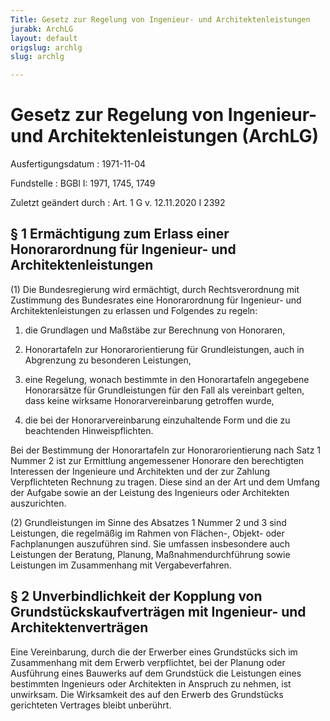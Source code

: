 ```yaml
---
Title: Gesetz zur Regelung von Ingenieur- und Architektenleistungen
jurabk: ArchLG
layout: default
origslug: archlg
slug: archlg

---
```


# Gesetz zur Regelung von Ingenieur- und Architektenleistungen (ArchLG)

Ausfertigungsdatum
:   1971-11-04

Fundstelle
:   BGBl I: 1971, 1745, 1749

Zuletzt geändert durch
:   Art. 1 G v. 12.11.2020 I 2392


## § 1 Ermächtigung zum Erlass einer Honorarordnung für Ingenieur- und Architektenleistungen

(1) Die Bundesregierung wird ermächtigt, durch Rechtsverordnung mit Zustimmung des Bundesrates eine Honorarordnung für Ingenieur- und Architektenleistungen zu erlassen und Folgendes zu regeln:

1.  die Grundlagen und Maßstäbe zur Berechnung von Honoraren,


2.  Honorartafeln zur Honorarorientierung für Grundleistungen, auch in Abgrenzung zu besonderen Leistungen,


3.  eine Regelung, wonach bestimmte in den Honorartafeln angegebene Honorarsätze für Grundleistungen für den Fall als vereinbart gelten, dass keine wirksame Honorarvereinbarung getroffen wurde,


4.  die bei der Honorarvereinbarung einzuhaltende Form und die zu beachtenden Hinweispflichten.



Bei der Bestimmung der Honorartafeln zur Honorarorientierung nach Satz 1 Nummer 2 ist zur Ermittlung angemessener Honorare den berechtigten Interessen der Ingenieure und Architekten und der zur Zahlung Verpflichteten Rechnung zu tragen. Diese sind an der Art und dem Umfang der Aufgabe sowie an der Leistung des Ingenieurs oder Architekten auszurichten.

(2) Grundleistungen im Sinne des Absatzes 1 Nummer 2 und 3 sind Leistungen, die regelmäßig im Rahmen von Flächen-, Objekt- oder Fachplanungen auszuführen sind. Sie umfassen insbesondere auch Leistungen der Beratung, Planung, Maßnahmendurchführung sowie Leistungen im Zusammenhang mit Vergabeverfahren.


## § 2 Unverbindlichkeit der Kopplung von Grundstückskaufverträgen mit Ingenieur- und Architektenverträgen

Eine Vereinbarung, durch die der Erwerber eines Grundstücks sich im Zusammenhang mit dem Erwerb verpflichtet, bei der Planung oder Ausführung eines Bauwerks auf dem Grundstück die Leistungen eines bestimmten Ingenieurs oder Architekten in Anspruch zu nehmen, ist unwirksam. Die Wirksamkeit des auf den Erwerb des Grundstücks gerichteten Vertrages bleibt unberührt.

